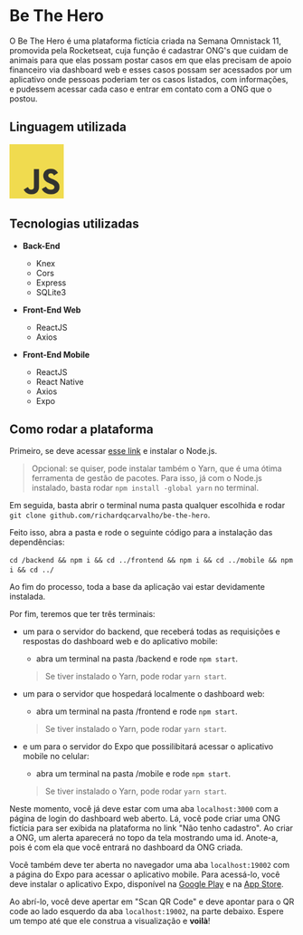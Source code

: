 # Be The Hero

O Be The Hero é uma plataforma fictícia criada na Semana Omnistack 11, promovida pela Rocketseat, cuja função é cadastrar ONG's que cuidam de animais para que elas possam postar casos em que elas precisam de apoio financeiro via dashboard web e esses casos possam ser acessados por um aplicativo onde pessoas poderiam ter os casos listados, com informações, e pudessem acessar cada caso e entrar em contato com a ONG que o postou.

## Linguagem utilizada

<img src="https://raw.githubusercontent.com/voodootikigod/logo.js/master/js.png" width="96">

## Tecnologias utilizadas

- **Back-End**
  - Knex
  - Cors
  - Express
  - SQLite3
  
- **Front-End Web**
  - ReactJS
  - Axios
  
- **Front-End Mobile**
  - ReactJS
  - React Native
  - Axios
  - Expo

## Como rodar a plataforma

Primeiro, se deve acessar [esse link](https://www.nodejs.org) e instalar o Node.js. 
> Opcional: se quiser, pode instalar também o Yarn, que é uma ótima ferramenta de gestão de pacotes. Para isso, já com o Node.js instalado, basta rodar `npm install -global yarn` no terminal.

Em seguida, basta abrir o terminal numa pasta qualquer escolhida e rodar `git clone github.com/richardqcarvalho/be-the-hero`.

Feito isso, abra a pasta e rode o seguinte código para a instalação das dependências:

`cd /backend && npm i && cd ../frontend && npm i && cd ../mobile && npm i && cd ../`

Ao fim do processo, toda a base da aplicação vai estar devidamente instalada.

Por fim, teremos que ter três terminais:

 - um para o servidor do backend, que receberá todas as requisições e respostas do dashboard web e do aplicativo mobile:
    - abra um terminal na pasta /backend e rode `npm start`. 
    > Se tiver instalado o Yarn, pode rodar `yarn start`.
    
 - um para o servidor que hospedará localmente o dashboard web:
    - abra um terminal na pasta /frontend e rode `npm start`. 
    > Se tiver instalado o Yarn, pode rodar `yarn start`.
    
 - e um para o servidor do Expo que possilibitará acessar o aplicativo mobile no celular:
    - abra um terminal na pasta /mobile e rode `npm start`. 
    > Se tiver instalado o Yarn, pode rodar `yarn start`.
  
Neste momento, você já deve estar com uma aba `localhost:3000` com a página de login do dashboard web aberto. Lá, você pode criar uma ONG fictícia para ser exibida na plataforma no link "Não tenho cadastro". Ao criar a ONG, um alerta aparecerá no topo da tela mostrando uma id. Anote-a, pois é com ela que você entrará no dashboard da ONG criada.

Você também deve ter aberta no navegador uma aba `localhost:19002` com a página do Expo para acessar o aplicativo mobile. Para acessá-lo, você deve instalar o aplicativo Expo, disponível na [Google Play](https://play.google.com/store/apps/details?id=host.exp.exponent&hl=en) e na [App Store](https://apps.apple.com/us/app/expo-client/id982107779).

Ao abrí-lo, você deve apertar em "Scan QR Code" e deve apontar para o QR code ao lado esquerdo da aba `localhost:19002`, na parte debaixo. Espere um tempo até que ele construa a visualização e **voilà**!

